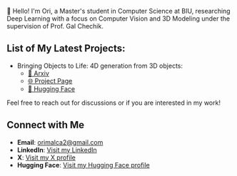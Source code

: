 👋 Hello! I'm Ori, a Master's student in Computer Science at BIU, researching Deep Learning with a focus on Computer Vision and 3D Modeling under the supervision of Prof. Gal Chechik.

## List of My Latest Projects:
- Bringing Objects to Life: 4D generation from 3D objects:
  - [📑 Arxiv](https://arxiv.org/abs/2412.20422)
  - [🌐 Project Page](https://3-to-4d.github.io/3-to-4d/)
  - [🤗 Hugging Face](https://huggingface.co/papers/2412.20422)

Feel free to reach out for discussions or if you are interested in my work!

## Connect with Me
- **Email**: [orimalca2@gmail.com](mailto:orimalca2@gmail.com)
- **LinkedIn**: [Visit my LinkedIn](https://www.linkedin.com/in/ori-malca/)
- **X**: [Visit my X profile](https://x.com/Orimalca)
- **Hugging Face**: [Visit my Hugging Face profile](https://huggingface.co/Orimalca)

